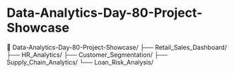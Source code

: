 # Data-Analytics-Day-80-Project-Showcase
📁 Data-Analytics-Day-80-Project-Showcase/ ├── Retail_Sales_Dashboard/ ├── HR_Analytics/ ├── Customer_Segmentation/ ├── Supply_Chain_Analytics/ └── Loan_Risk_Analysis/
